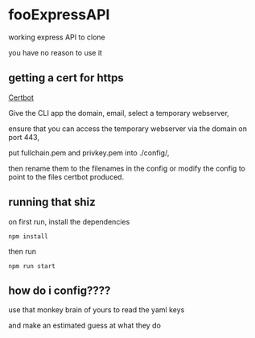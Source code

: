 # fooExpressAPI
working express API to clone

you have no reason to use it

## getting a cert for https
[Certbot](https://certbot.eff.org/)

Give the CLI app the domain, email, select a temporary webserver,

ensure that you can access the temporary webserver via the domain on port 443,

put fullchain.pem and privkey.pem into ./config/,

then rename them to the filenames in the config or modify the config to point to the files certbot produced.

## running that shiz
on first run, install the dependencies
```
npm install
```
then run
```
npm run start
```

## how do i config????
use that monkey brain of yours to read the yaml keys

and make an estimated guess at what they do
